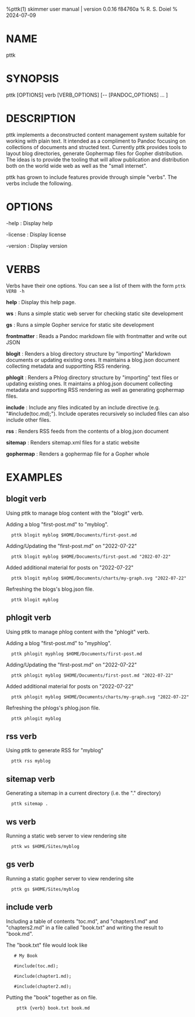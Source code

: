 %pttk(1) skimmer user manual | version 0.0.16 f84760a
% R. S. Doiel
% 2024-07-09

# NAME

pttk

# SYNOPSIS

pttk [OPTIONS] verb [VERB_OPTIONS] [\-\- [PANDOC_OPTIONS] ... ]

# DESCRIPTION


pttk implements a deconstructed content management system suitable for
working with plain text. It intended as a compliment to Pandoc focusing
on collections of documents and structed text.  Currently pttk provides
tools to layout blog directories, generate Gophermap files for Gopher
distribution.  The ideas is to provide the tooling that will allow
publication and distribution both on the world wide web as well as
the "small internet".

pttk has grown to include features provide through simple
"verbs". The verbs include the following.

# OPTIONS

-help
: Display help

-license
: Display license

-version
: Display version

# VERBS

Verbs have their one options. You can see a list of them
with the form `pttk VERB -h`

**help**
: Display this help page.

**ws**
: Runs a simple static web server for checking static site development

**gs**
: Runs a simple Gopher service for static site development

**frontmatter**
: Reads a Pandoc markdown file with frontmatter and write out JSON

**blogit**
: Renders a blog directory structure by "importing" Markdown documents
or updating existing ones. It maintains a blog.json document collecting
metadata and supportting RSS rendering.

**phlogit**
: Renders a Phlog directory structure by "importing" text files
or updating existing ones. It maintains a phlog.json document collecting
metadata and supporting RSS rendering as well as generating gophermap files.

**include**
: Include any files indicated by an include directive (e.g. "#include(toc.md);"). Include operates recursively so included files can also include other files.

**rss**
: Renders RSS feeds from the contents of a blog.json document

**sitemap**
: Renders sitemap.xml files for a static website

**gophermap**
: Renders a gophermap file for a Gopher whole

# EXAMPLES

## blogit verb

Using pttk to manage blog content with the "blogit"
verb.

Adding a blog "first-post.md" to "myblog".

~~~shell
  pttk blogit myblog $HOME/Documents/first-post.md
~~~

Adding/Updating the "first-post.md" on "2022-07-22"

~~~shell
  pttk blogit myblog $HOME/Documents/first-post.md "2022-07-22"
~~~

Added additional material for posts on "2022-07-22"

~~~shell
  pttk blogit myblog $HOME/Documents/charts/my-graph.svg "2022-07-22"
~~~

Refreshing the blogs's blog.json file.

~~~shell
  pttk blogit myblog
~~~

## phlogit verb

Using pttk to manage phlog content with the "phlogit"
verb.

Adding a blog "first-post.md" to "myphlog".

~~~shell
  pttk phlogit myphlog $HOME/Documents/first-post.md
~~~

Adding/Updating the "first-post.md" on "2022-07-22"

~~~shell
  pttk phlogit myblog $HOME/Documents/first-post.md "2022-07-22"
~~~

Added additional material for posts on "2022-07-22"

~~~shell
  pttk phlogit myblog $HOME/Documents/charts/my-graph.svg "2022-07-22"
~~~

Refreshing the phlogs's phlog.json file.

~~~shell
  pttk phlogit myblog
~~~

## rss verb

Using pttk to generate RSS for "myblog"

~~~shell
  pttk rss myblog
~~~

## sitemap verb

Generating a sitemap in a current directory (i.e. the "." directory)

~~~shell
  pttk sitemap .
~~~

## ws verb

Running a static web server to view rendering site

~~~shell
  pttk ws $HOME/Sites/myblog
~~~

## gs verb

Running a static gopher server to view rendering site

~~~
  pttk gs $HOME/Sites/myblog
~~~

## include verb

Including a table of contents "toc.md", and "chapters1.md"
and "chapters2.md" in a file called "book.txt" and writing
the result to "book.md".

The "book.txt" file would look like

~~~
   # My Book

   #include(toc.md);

   #include(chapter1.md);

   #include(chapter2.md);
~~~

Putting the "book" together as on file.

~~~shell
	pttk {verb} book.txt book.md
~~~


